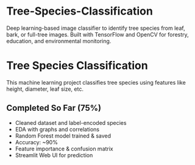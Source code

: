 # Tree-Species-Classification
Deep learning-based image classifier to identify tree species from leaf, bark, or full-tree images. Built with TensorFlow and OpenCV for forestry, education, and environmental monitoring.
#  Tree Species Classification

This machine learning project classifies tree species using features like height, diameter, leaf size, etc.

## Completed So Far (75%)

-  Cleaned dataset and label-encoded species
-  EDA with graphs and correlations
-  Random Forest model trained & saved
-  Accuracy: ~90%
-  Feature importance & confusion matrix
-  Streamlit Web UI for prediction

